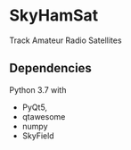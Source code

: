 # SkyHamSat
Track Amateur Radio Satellites

## Dependencies
Python 3.7 with 

* PyQt5, 
* qtawesome
* numpy
* SkyField

